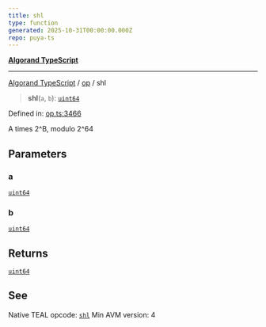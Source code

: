 ```yaml
---
title: shl
type: function
generated: 2025-10-31T00:00:00.000Z
repo: puya-ts
---
```


[**Algorand TypeScript**](docs/_md/README)

---

[Algorand TypeScript](docs/_md/modules) / [op](/reference/algorand-typescript/api/op/readme/) / shl

> **shl**(`a`, `b`): [`uint64`](/reference/algorand-typescript/api/index/type-aliases/uint64/)

Defined in: [op.ts:3466](https://github.com/algorandfoundation/puya-ts/blob/main/packages/algo-ts/src/op.ts#L3466)

A times 2^B, modulo 2^64

## Parameters

### a

[`uint64`](/reference/algorand-typescript/api/index/type-aliases/uint64/)

### b

[`uint64`](/reference/algorand-typescript/api/index/type-aliases/uint64/)

## Returns

[`uint64`](/reference/algorand-typescript/api/index/type-aliases/uint64/)

## See

Native TEAL opcode: [`shl`](https://dev.algorand.co/reference/algorand-teal/opcodes#shl)
Min AVM version: 4

